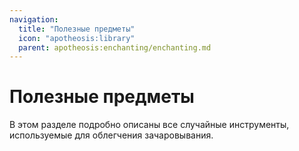 ```yaml
---
navigation:
  title: "Полезные предметы"
  icon: "apotheosis:library"
  parent: apotheosis:enchanting/enchanting.md
---
```


# Полезные предметы

В этом разделе подробно описаны все случайные инструменты, используемые для облегчения зачаровывания.

<SubPages />